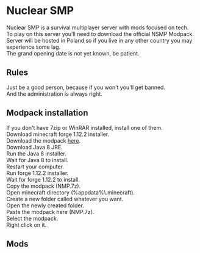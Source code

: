 <h1>Nuclear SMP</h1>
<p>
  Nuclear SMP is a survival multiplayer server with mods focused on tech. <br>
  To play on this server you'll need to download the official NSMP Modpack. <br>
  Server will be hosted in Poland so if you live in any other country you may experience some lag. <br>
  The grand opening date is not yet known, be patient. <br>
</p>

<h2>Rules</h2>
<p>
  Just be a good person, because if you won't you'll get banned. <br>
  And the administration is always right. <br>
</p>

<h2>Modpack installation</h2>
<p>
  If you don't have 7zip or WinRAR installed, install one of them. <br>
  Download minecraft forge 1.12.2 installer. <br>
  Download the modpack <a href="">here</a>. <br>
  Download Java 8 JRE. <br>
  Run the Java 8 installer. <br>
  Wait for Java 8 to install. <br>
  Restart your computer. <br>
  Run forge 1.12.2 installer. <br>
  Wait for forge 1.12.2 to install. <br>
  Copy the modpack (NMP.7z). <br>
  Open minecraft directory (%appdata%\.minecraft). <br>
  Create a new folder called whatever you want. <br>
  Open the newly created folder. <br>
  Paste the modpack here (NMP.7z). <br>
  Select the modpack. <br>
  Right click on it. <br>

<h2>Mods</h2>
<p>
</p>
